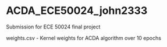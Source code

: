 # ACDA_ECE50024_john2333
Submission for ECE 50024 final project

weights.csv - Kernel weights for ACDA algorithm over 10 epochs

